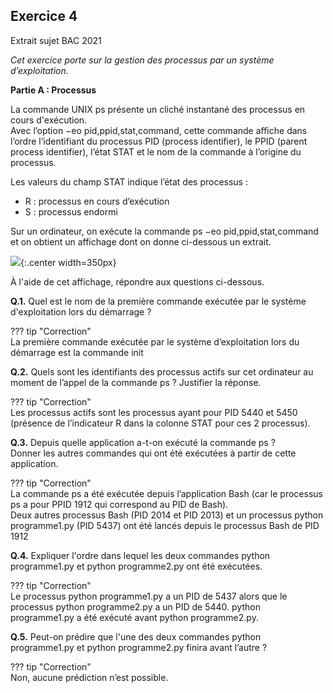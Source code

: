 ## Exercice 4 

Extrait sujet BAC 2021

_Cet exercice porte sur la gestion des processus par un système d’exploitation._

**Partie A : Processus**  

La commande UNIX ps présente un cliché instantané des processus en cours d'exécution.  
Avec l’option −eo pid,ppid,stat,command, cette commande affiche dans l’ordre l’identifiant du processus PID (process identifier), le PPID (parent process identifier), l’état STAT et le nom de la commande à l’origine du processus.  

Les valeurs du champ STAT indique l’état des processus :  
- R : processus en cours d’exécution  
- S : processus endormi  

Sur un ordinateur, on exécute la commande ps −eo pid,ppid,stat,command et on obtient un affichage dont on donne ci-dessous un extrait. 

![](data/extraitBAC.png){:.center width=350px}

À l'aide de cet affichage, répondre aux questions ci-dessous.

**Q.1.** Quel est le nom de la première commande exécutée par le système d'exploitation lors
du démarrage ?

??? tip "Correction"  
    La première commande exécutée par le système d’exploitation lors du démarrage est la commande init

**Q.2.** Quels sont les identifiants des processus actifs sur cet ordinateur au moment de
l’appel de la commande ps ? Justifier la réponse.  

??? tip "Correction"  
    Les processus actifs sont les processus ayant pour PID 5440 et 5450 (présence de l’indicateur R dans la colonne STAT pour ces 2 processus).

**Q.3.** Depuis quelle application a-t-on exécuté la commande ps ?  
Donner les autres commandes qui ont été exécutées à partir de cette application.  

??? tip "Correction"  
    La commande ps a été exécutée depuis l’application Bash (car le processus ps a pour PPID 1912 qui correspond au PID de Bash).  
    Deux autres processus Bash (PID 2014 et PID 2013) et un processus python programme1.py (PID 5437) ont été lancés depuis le processus Bash de PID 1912

**Q.4.** Expliquer l'ordre dans lequel les deux commandes python programme1.py et python programme2.py ont été exécutées.  

??? tip "Correction"  
    Le processus python programme1.py a un PID de 5437 alors que le processus python programme2.py a un PID de 5440. python programme1.py a été exécuté avant python programme2.py.

**Q.5.** Peut-on prédire que l'une des deux commandes python programme1.py et python programme2.py finira avant l’autre ?

??? tip "Correction"  
    Non, aucune prédiction n’est possible.
